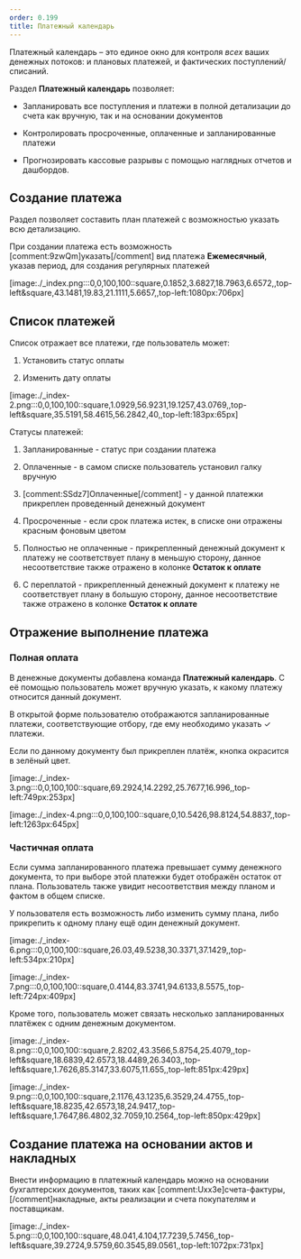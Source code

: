 ```yaml
---
order: 0.199
title: Платежный календарь
---
```


Платежный календарь  – это единое окно для контроля *всех* ваших денежных потоков: и плановых платежей, и фактических поступлений/списаний.

Раздел **Платежный календарь** позволяет:

-  Запланировать все поступления и платежи в полной детализации до счета как вручную, так и на основании документов

-  Контролировать просроченные, оплаченные и запланированные платежи

-  Прогнозировать кассовые разрывы с помощью наглядных отчетов и дашбордов.

## Создание платежа

Раздел позволяет составить план платежей с возможностью указать всю детализацию.

При создании платежа есть возможность [comment:9zwQm]указать[/comment] вид платежа **Ежемесячный**, указав период, для создания регулярных платежей

[image:./_index.png:::0,0,100,100::square,0.1852,3.6827,18.7963,6.6572,,top-left&square,43.1481,19.83,21.1111,5.6657,,top-left:1080px:706px]

## Список платежей

Список отражает все платежи, где пользователь может:

1. Установить статус оплаты

2. Изменить дату оплаты

[image:./_index-2.png:::0,0,100,100::square,1.0929,56.9231,19.1257,43.0769,,top-left&square,35.5191,58.4615,56.2842,40,,top-left:183px:65px]



Статусы платежей:

1. Запланированные - статус при создании платежа

2. Оплаченные - в самом списке пользователь установил галку вручную

3. [comment:SSdz7]Оплаченные[/comment] - у данной платежки прикреплен проведенный денежный документ

4. Просроченные - если срок платежа истек, в списке они отражены красным фоновым цветом

5. Полностью не оплаченные - прикрепленный денежный документ к платежу не соответствует плану в меньшую сторону, данное несоответствие также отражено в колонке  **Остаток к оплате**

6. С переплатой - прикрепленный денежный документ к платежу не соответствует плану в большую сторону, данное несоответствие также отражено в колонке  **Остаток к оплате**



## Отражение выполнение платежа

### Полная оплата

В денежные документы добавлена команда **Платежный календарь**. С её помощью пользователь может вручную указать, к какому платежу относится данный документ.

В открытой форме пользователю отображаются запланированные платежи, соответствующие отбору, где ему необходимо указать ✓ платежи.

Если по данному документу был прикреплен платёж, кнопка окрасится в зелёный цвет.

[image:./_index-3.png:::0,0,100,100::square,69.2924,14.2292,25.7677,16.996,,top-left:749px:253px]

[image:./_index-4.png:::0,0,100,100::square,0,10.5426,98.8124,54.8837,,top-left:1263px:645px]



### Частичная оплата

Если сумма запланированного платежа превышает сумму денежного документа, то при выборе этой платежки будет отображён остаток от плана. Пользователь также увидит несоответствия между планом и фактом в общем списке.

У пользователя есть возможность либо изменить сумму плана, либо прикрепить к одному плану ещё один денежный документ.

[image:./_index-6.png:::0,0,100,100::square,26.03,49.5238,30.3371,37.1429,,top-left:534px:210px]

[image:./_index-7.png:::0,0,100,100::square,0.4144,83.3741,94.6133,8.5575,,top-left:724px:409px]



Кроме того, пользователь может связать несколько запланированных платёжек с одним денежным документом.

[image:./_index-8.png:::0,0,100,100::square,2.8202,43.3566,5.8754,25.4079,,top-left&square,18.6839,42.6573,18.4489,26.3403,,top-left&square,1.7626,85.3147,33.6075,11.655,,top-left:851px:429px]

[image:./_index-9.png:::0,0,100,100::square,2.1176,43.1235,6.3529,24.4755,,top-left&square,18.8235,42.6573,18,24.9417,,top-left&square,1.7647,86.4802,32.7059,10.2564,,top-left:850px:429px]

## Создание платежа на основании актов и накладных

Внести информацию в платежный календарь можно на основании бухгалтерских документов, таких как [comment:Uxx3e]счета-фактуры, [/comment]накладные, акты реализации и счета покупателям и поставщикам.

[image:./_index-5.png:::0,0,100,100::square,48.041,4.104,17.7239,5.7456,,top-left&square,39.2724,9.5759,60.3545,89.0561,,top-left:1072px:731px]
